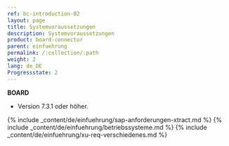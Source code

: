 ```yaml
---
ref: bc-introduction-02
layout: page
title: Systemvoraussetzungen
description: Systemvoraussetzungen
product: board-connector
parent: einfuehrung
permalink: /:collection/:path
weight: 2
lang: de_DE
Progressstate: 2
---
```


**BOARD**

- Version 7.3.1 oder höher.

{% include _content/de/einfuehrung/sap-anforderungen-xtract.md %} 
{% include _content/de/einfuehrung/betriebssysteme.md %} 
{% include _content/de/einfuehrung/xu-req-verschiedenes.md %}
